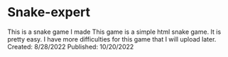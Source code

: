 # Snake-expert
This is a snake game I made
This game is a simple html snake game. It is pretty easy.
I have more difficulties for this game that I will upload later.
Created: 8/28/2022   Published: 10/20/2022
